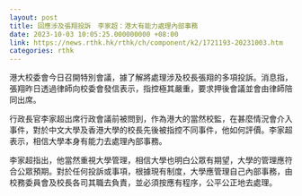 ```yaml
---
layout: post
title: 回應涉及張翔投訴　李家超：港大有能力處理內部事務
date: 2023-10-03 10:05:25.000000000 +08:00
link: https://news.rthk.hk/rthk/ch/component/k2/1721193-20231003.htm
categories: rthk
---
```


港大校委會今日召開特別會議，據了解將處理涉及校長張翔的多項投訴。消息指，張翔昨日透過律師向校委會發信表示，指控極其嚴重，要求押後會議並會由律師陪同出席。

行政長官李家超出席行政會議前被問到，作為港大的當然校監，在甚麼情況會介入事件，對於中文大學及香港大學的校長先後被指控不同事件，他如何評價。李家超表示，相信大學本身有能力去處理內部事務。

李家超指出，他當然重視大學管理，相信大學也明白公眾有期望，大學的管理應符合公眾預期。對於任何投訴或事項，根據現有制度，大學應管理自己內部事務，由校務委員會及校長各司其職去負責，並必須按應有程序，公平公正地去處理。
